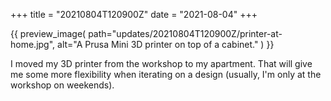 +++
title = "20210804T120900Z"
date  = "2021-08-04"
+++

{{
    preview_image(
        path="updates/20210804T120900Z/printer-at-home.jpg",
        alt="A Prusa Mini 3D printer on top of a cabinet."
    )
}}

I moved my 3D printer from the workshop to my apartment. That will give me some more flexibility when iterating on a design (usually, I'm only at the workshop on weekends).
